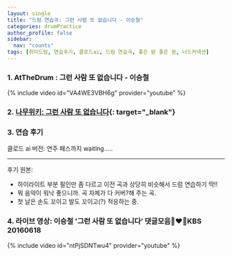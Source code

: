 ```yaml
---
layout: single
title: "드럼 연습곡: 그런 사람 또 없습니다 - 이승철"
categories: drumPractice
author_profile: false
sidebar:
  nav: "counts"
tags: [취미드럼, 연습후기, 클로드ai, 드럼 연습곡, 좋은 밤 좋은 꿈, 너드커넥션]
---
```


### 1. AtTheDrum : 그런 사람 또 없습니다 - 이승철

{% include video id="VA4WE3VBH6g" provider="youtube" %}


### 2. [나무위키: 그런 사람 또 없습니다](https://namu.wiki/w/%EA%B7%B8%EB%9F%B0%20%EC%82%AC%EB%9E%8C%20%EB%98%90%20%EC%97%86%EC%8A%B5%EB%8B%88%EB%8B%A4){: target="_blank"}

### 3. 연습 후기

클로드 ai 버전: 연주 패스까지 waiting.....

---
후기 원본:
- 하이라이트 부분 필인만 좀 다르고 이전 곡과 상당히 비슷해서 드럼 연습하기 딱!!
- 뭐 음악이 워낙 좋으니까. 곡 자체가 다 커버?해 주는 곡.
- 첫 날은 손도 꼬이고 발도 꼬이고(?) 적응하는 중.

### 4. 라이브 영상: 이승철 '그런 사람 또 없습니다’ 댓글모음👩‍❤️‍👨KBS 20160618

{% include video id="ntPjSDNTwu4" provider="youtube" %}
